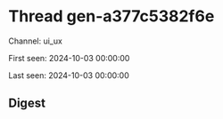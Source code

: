 # Thread gen-a377c5382f6e
Channel: ui_ux

First seen: 2024-10-03 00:00:00

Last seen: 2024-10-03 00:00:00

## Digest


